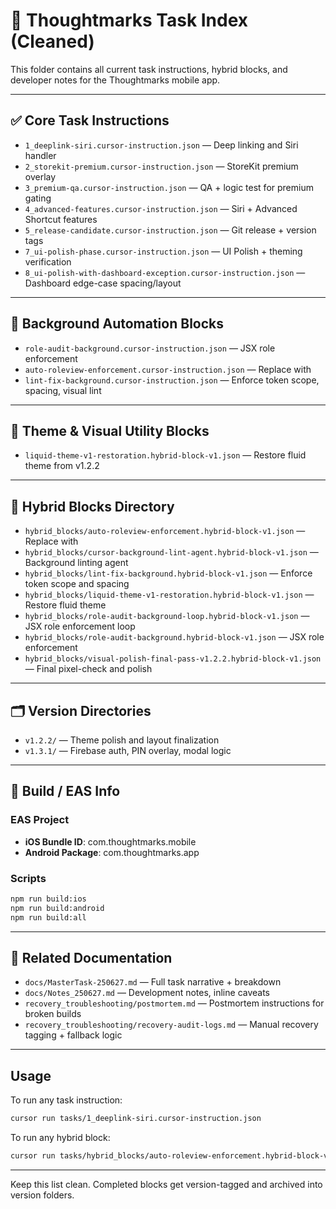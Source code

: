 # 🧱 Thoughtmarks Task Index (Cleaned)

This folder contains all current task instructions, hybrid blocks, and developer notes for the Thoughtmarks mobile app.

---

## ✅ Core Task Instructions

- `1_deeplink-siri.cursor-instruction.json` — Deep linking and Siri handler
- `2_storekit-premium.cursor-instruction.json` — StoreKit premium overlay
- `3_premium-qa.cursor-instruction.json` — QA + logic test for premium gating
- `4_advanced-features.cursor-instruction.json` — Siri + Advanced Shortcut features
- `5_release-candidate.cursor-instruction.json` — Git release + version tags
- `7_ui-polish-phase.cursor-instruction.json` — UI Polish + theming verification
- `8_ui-polish-with-dashboard-exception.cursor-instruction.json` — Dashboard edge-case spacing/layout

---

## 🔄 Background Automation Blocks

- `role-audit-background.cursor-instruction.json` — JSX role enforcement
- `auto-roleview-enforcement.cursor-instruction.json` — Replace <View> with <AutoRoleView>
- `lint-fix-background.cursor-instruction.json` — Enforce token scope, spacing, visual lint

---

## 🎨 Theme & Visual Utility Blocks

- `liquid-theme-v1-restoration.hybrid-block-v1.json` — Restore fluid theme from v1.2.2

---

## 🧱 Hybrid Blocks Directory

- `hybrid_blocks/auto-roleview-enforcement.hybrid-block-v1.json` — Replace <View> with <AutoRoleView>
- `hybrid_blocks/cursor-background-lint-agent.hybrid-block-v1.json` — Background linting agent
- `hybrid_blocks/lint-fix-background.hybrid-block-v1.json` — Enforce token scope and spacing
- `hybrid_blocks/liquid-theme-v1-restoration.hybrid-block-v1.json` — Restore fluid theme
- `hybrid_blocks/role-audit-background-loop.hybrid-block-v1.json` — JSX role enforcement loop
- `hybrid_blocks/role-audit-background.hybrid-block-v1.json` — JSX role enforcement
- `hybrid_blocks/visual-polish-final-pass-v1.2.2.hybrid-block-v1.json` — Final pixel-check and polish

---

## 🗂 Version Directories

- `v1.2.2/` — Theme polish and layout finalization
- `v1.3.1/` — Firebase auth, PIN overlay, modal logic

---

## 🧾 Build / EAS Info

### EAS Project
- **iOS Bundle ID**: com.thoughtmarks.mobile
- **Android Package**: com.thoughtmarks.app

### Scripts
```bash
npm run build:ios
npm run build:android
npm run build:all
```

---

## 📄 Related Documentation

- `docs/MasterTask-250627.md` — Full task narrative + breakdown
- `docs/Notes_250627.md` — Development notes, inline caveats
- `recovery_troubleshooting/postmortem.md` — Postmortem instructions for broken builds
- `recovery_troubleshooting/recovery-audit-logs.md` — Manual recovery tagging + fallback logic

---

## Usage

To run any task instruction:
```bash
cursor run tasks/1_deeplink-siri.cursor-instruction.json
```

To run any hybrid block:
```bash
cursor run tasks/hybrid_blocks/auto-roleview-enforcement.hybrid-block-v1.json
```

---

Keep this list clean. Completed blocks get version-tagged and archived into version folders.

